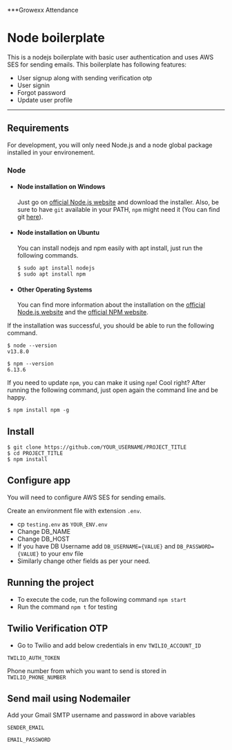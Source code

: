 ***Growexx Attendance
# Node boilerplate
This is a nodejs boilerplate with basic user authentication and uses AWS SES for sending emails. This boilerplate has following features:
- User signup along with sending verification otp
- User signin
- Forgot password
- Update user profile

---
## Requirements

For development, you will only need Node.js and a node global package installed in your environement.

### Node
- #### Node installation on Windows

  Just go on [official Node.js website](https://nodejs.org/) and download the installer.
Also, be sure to have `git` available in your PATH, `npm` might need it (You can find git [here](https://git-scm.com/)).

- #### Node installation on Ubuntu

  You can install nodejs and npm easily with apt install, just run the following commands.

      $ sudo apt install nodejs
      $ sudo apt install npm

- #### Other Operating Systems
  You can find more information about the installation on the [official Node.js website](https://nodejs.org/) and the [official NPM website](https://npmjs.org/).

If the installation was successful, you should be able to run the following command.

    $ node --version
    v13.8.0

    $ npm --version
    6.13.6

If you need to update `npm`, you can make it using `npm`! Cool right? After running the following command, just open again the command line and be happy.

    $ npm install npm -g

## Install

    $ git clone https://github.com/YOUR_USERNAME/PROJECT_TITLE
    $ cd PROJECT_TITLE
    $ npm install

## Configure app

You will need to configure AWS SES for sending emails.

Create an environment file with extension ```.env```.

- cp ```testing.env``` as ```YOUR_ENV.env```
- Change DB_NAME
- Change DB_HOST
- If you have DB Username add ```DB_USERNAME={VALUE}``` and ```DB_PASSWORD={VALUE}``` to your env file
- Similarly change other fields as per your need.

## Running the project

- To execute the code, run the following command ```npm start```
- Run the command ```npm t``` for testing


## Twilio Verification OTP

- Go to Twilio and add below credentials in env
```TWILIO_ACCOUNT_ID```

```TWILIO_AUTH_TOKEN```

Phone number from which you want to send is stored in  ```TWILIO_PHONE_NUMBER```


## Send mail using Nodemailer

Add your Gmail SMTP username and password in above variables

```SENDER_EMAIL```

```EMAIL_PASSWORD```

